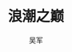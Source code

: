 ---
layout: book
title: 浪潮之巅
status: reading
category: Books
tags: 
keywords: 浪潮之巅
author: 吴军
publisher: 电子工业出版社
language: 中文
link: http://book.douban.com/subject/6709783/
cover: /public/upload/book/on-top-of-tides.jpg
description: 
---